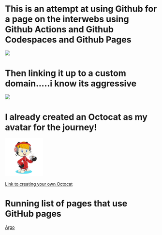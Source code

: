 # This is an attempt at using Github for a page on the interwebs using Github Actions and Github Codespaces and Github Pages <br>

<img src = "https://media.giphy.com/media/v1.Y2lkPTc5MGI3NjExMTI5bDB2eDI1dHg1amMzNXlndGVuN2MzanNxdTlsa2owM3lwNmNrciZlcD12MV9pbnRlcm5hbF9naWZfYnlfaWQmY3Q9Zw/2R7wTPROGOSn6/giphy.gif" width="50%"><br>
# Then linking it up to a custom domain.....i know its aggressive<br>

<img src ="https://media.giphy.com/media/v1.Y2lkPTc5MGI3NjExOXU0Z2NudDF4eWxpODRxZmphcjMxMzNyOW4zcnBvbG42ZXJ1NjhmeiZlcD12MV9pbnRlcm5hbF9naWZfYnlfaWQmY3Q9Zw/Aff4ryYiacUO4/giphy.gif">

# I already created an Octocat as my avatar for the journey! <br>
<img src ="assets/octocat-1719363577330.png" width="25%">

[Link to creating your own Octocat](https://myoctocat.com/build-your-octocat/)

# Running list of pages that use GitHub pages
[Argo](https://argoproj.github.io/?source=collection_abou)
